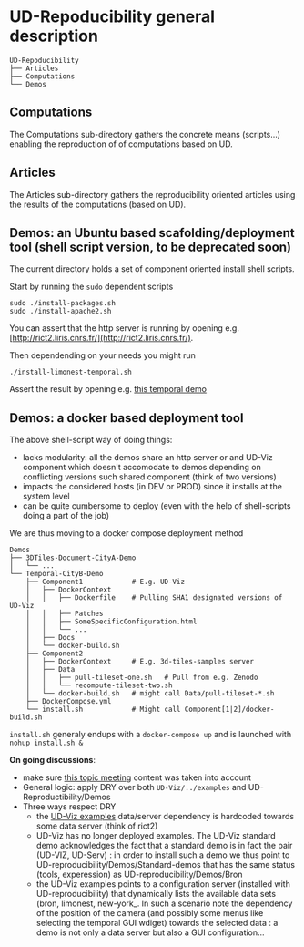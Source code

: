 # UD-Repoducibility general description
```
UD-Repoducibility
├── Articles
├── Computations
└── Demos
```

## Computations
The Computations sub-directory gathers the concrete means (scripts...) enabling the reproduction of of computations based on UD.

## Articles
The Articles sub-directory gathers the reproducibility oriented articles using the results of the computations (based on UD).

## Demos: an Ubuntu based scafolding/deployment tool (shell script version, to be deprecated soon)
The current directory holds a set of component oriented install shell scripts. 

Start by running the `sudo` dependent scripts
```
sudo ./install-packages.sh
sudo ./install-apache2.sh
```
You can assert that the http server is running by opening e.g. [http://rict2.liris.cnrs.fr/](http://rict2.liris.cnrs.fr/).

Then dependending on your needs you might run
```
./install-limonest-temporal.sh
```
Assert the result by opening e.g. [this temporal demo](http://rict2.liris.cnrs.fr/UD-Viz-Temporal-Limonest/UDV-Core/examples/DemoTemporal/Demo.html)

## Demos: a docker based deployment tool
The above shell-script way of doing things:
 - lacks modularity: all the demos share an http server or and UD-Viz component which doesn't accomodate to demos depending on conflicting versions such shared component (think of two versions)
 - impacts the considered hosts (in DEV or PROD) since it installs at the system level
 - can be quite cumbersome to deploy (even with the help of shell-scripts doing a part of the job)
 
We are thus moving to a docker compose deployment method
```
Demos
├── 3DTiles-Document-CityA-Demo
│   └── ...
└── Temporal-CityB-Demo
    ├── Component1            # E.g. UD-Viz
    │   ├── DockerContext
    │   │   ├── Dockerfile    # Pulling SHA1 designated versions of UD-Viz
    │   │   ├── Patches
    │   │   ├── SomeSpecificConfiguration.html
    │   │   └── ...
    │   ├── Docs
    │   └── docker-build.sh
    ├── Component2
    │   ├── DockerContext     # E.g. 3d-tiles-samples server
    │   ├── Data
    │   │   ├── pull-tileset-one.sh   # Pull from e.g. Zenodo
    │   │   └── recompute-tileset-two.sh
    │   └── docker-build.sh   # might call Data/pull-tileset-*.sh
    ├── DockerCompose.yml
    └── install.sh            # Might call Component[1|2]/docker-build.sh  
```

`install.sh` generaly endups with a `docker-compose up` and is launched with `nohup install.sh &`
 
**On going discussions**:
 - make sure [this topic meeting](https://github.com/VCityTeam/VCity/wiki/2019_12_20_VJA_EBO) content was taken into account
 - General logic: apply DRY over both `UD-Viz/../examples` and UD-Reproductibility/Demos
 - Three ways respect DRY
   * the [UD-Viz examples](https://github.com/VCityTeam/UD-Viz/tree/master/UD-Viz-Core/examples/DemoFull) data/server dependency is hardcoded towards some data server (think of rict2)
   * UD-Viz has no longer deployed examples. The UD-Viz standard demo acknowledges the fact that a standard demo is in fact the pair (UD-VIZ, UD-Serv) : in order to install such a demo we thus point to UD-reproducibility/Demos/Standard-demos that has the same status (tools, experession) as UD-reproducibility/Demos/Bron
   * the UD-Viz examples points to a configuration server (installed with UD-reproducibility) that dynamically lists the available data sets (bron, limonest, new-york_. In such a scenario note the dependency of the position of the camera (and possibly some menus like selecting the temporal GUI wdiget) towards the selected data : a demo is not only a data server but also a GUI configuration... 

